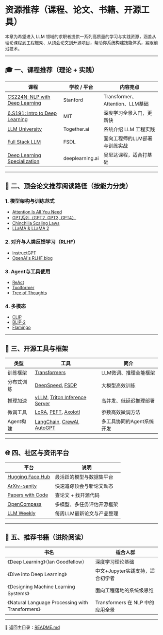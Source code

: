 # 资源推荐（课程、论文、书籍、开源工具）

本章为希望进入 LLM 领域的求职者提供一系列高质量的学习与实践资源，涵盖从理论课程到工程框架、从顶会论文到开源项目，帮助你系统构建技能体系，紧跟前沿技术。

---

## 🎓 一、课程推荐（理论 + 实践）

| 课程 | 学校 / 平台 | 内容亮点 |
|------|-------------|----------|
| [CS224N: NLP with Deep Learning](https://web.stanford.edu/class/cs224n/) | Stanford | Transformer、Attention、LLM基础 |
| [6.S191: Intro to Deep Learning](https://introtodeeplearning.mit.edu/) | MIT | 深度学习全景入门，更新快 |
| [LLM University](https://llm.university/) | Together.ai | 系统介绍 LLM 工程实践 |
| [Full Stack LLM](https://fullstackdeeplearning.com/llm-bootcamp/) | FSDL | 面向工程师的LLM部署与训练实战 |
| [Deep Learning Specialization](https://www.deeplearning.ai/) | deeplearning.ai | 吴恩达课程，适合打基础 |

---

## 📄 二、顶会论文推荐阅读路径（按能力分类）

### 1. 模型架构与训练范式
- [Attention Is All You Need](https://arxiv.org/abs/1706.03762)
- [GPT系列（GPT2, GPT3, GPT4）](https://openai.com/research)
- [Chinchilla Scaling Laws](https://arxiv.org/abs/2203.15556)
- [LLaMA & LLaMA 2](https://ai.meta.com/llama/)

### 2. 对齐与人类反馈学习（RLHF）
- [InstructGPT](https://arxiv.org/abs/2203.02155)
- [OpenAI's RLHF blog](https://openai.com/blog/instruction-following)

### 3. Agent与工具使用
- [ReAct](https://arxiv.org/abs/2210.03629)
- [Toolformer](https://arxiv.org/abs/2302.04761)
- [Tree of Thoughts](https://arxiv.org/abs/2305.10601)

### 4. 多模态
- [CLIP](https://arxiv.org/abs/2103.00020)
- [BLIP-2](https://arxiv.org/abs/2301.12597)
- [Flamingo](https://arxiv.org/abs/2204.14198)

---

## 🧰 三、开源工具与框架

| 类型 | 工具 | 简介 |
|------|------|------|
| 训练框架 | [Transformers](https://github.com/huggingface/transformers) | LLM微调、推理全能框架 |
| 分布式训练 | [DeepSpeed](https://github.com/microsoft/DeepSpeed), [FSDP](https://pytorch.org/docs/stable/fsdp.html) | 大模型高效训练 |
| 推理加速 | [vLLM](https://github.com/vllm-project/vllm), [Triton Inference Server](https://github.com/triton-inference-server) | 高并发、低延迟推理部署 |
| 微调工具 | [LoRA](https://github.com/microsoft/LoRA), [PEFT](https://github.com/huggingface/peft), [Axolotl](https://github.com/OpenAccess-AI-Collective/axolotl) | 参数高效微调方法 |
| Agent构建 | [LangChain](https://github.com/hwchase17/langchain), [CrewAI](https://github.com/joaomdmoura/crewai), [AutoGPT](https://github.com/Torantulino/Auto-GPT) | 多工具协同的Agent系统开发 |

---

## 🌐 四、社区与资讯平台

| 平台 | 说明 |
|------|------|
| [Hugging Face Hub](https://huggingface.co/) | 最活跃的模型与数据集平台 |
| [ArXiv-sanity](http://www.arxiv-sanity.com/) | 快速追踪顶会与新论文动态 |
| [Papers with Code](https://paperswithcode.com/) | 查论文 + 找开源代码 |
| [OpenCompass](https://github.com/OpenCompass/OpenCompass) | 多模型、多任务评估开源框架 |
| [LLM Weekly](https://www.llmweekly.org/) | 每周LLM最新论文与产品整理 |

---

## 📘 五、推荐书籍（进阶阅读）

| 书名 | 适合人群 |
|------|----------|
| 《Deep Learning》（Ian Goodfellow） | 深度学习理论基础 |
| 《Dive into Deep Learning》 | 中文+Jupyter实践支持，适合初学者 |
| 《Designing Machine Learning Systems》 | 面向工程落地的系统级思维 |
| 《Natural Language Processing with Transformers》 | Transformers 在 NLP 中的应用全景 |

---

📁 返回主目录：[README.md](./README.md)
